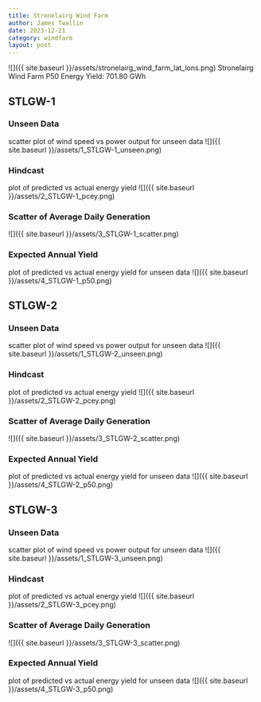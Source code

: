 ```yaml
---
title: Stronelairg Wind Farm
author: James Twallin
date: 2023-12-21
category: windfarm
layout: post
---
```

![]({{ site.baseurl }}/assets/stronelairg_wind_farm_lat_lons.png)
Stronelairg Wind Farm P50 Energy Yield: 701.80 GWh

STLGW-1
-------------
### Unseen Data 
scatter plot of wind speed vs power output for unseen data
![]({{ site.baseurl }}/assets/1_STLGW-1_unseen.png)
### Hindcast 
plot of predicted vs actual energy yield
![]({{ site.baseurl }}/assets/2_STLGW-1_pcey.png)
### Scatter of Average Daily Generation 

![]({{ site.baseurl }}/assets/3_STLGW-1_scatter.png)
### Expected Annual Yield 
plot of predicted vs actual energy yield for unseen data
![]({{ site.baseurl }}/assets/4_STLGW-1_p50.png)

STLGW-2
-------------
### Unseen Data 
scatter plot of wind speed vs power output for unseen data
![]({{ site.baseurl }}/assets/1_STLGW-2_unseen.png)
### Hindcast 
plot of predicted vs actual energy yield
![]({{ site.baseurl }}/assets/2_STLGW-2_pcey.png)
### Scatter of Average Daily Generation 

![]({{ site.baseurl }}/assets/3_STLGW-2_scatter.png)
### Expected Annual Yield 
plot of predicted vs actual energy yield for unseen data
![]({{ site.baseurl }}/assets/4_STLGW-2_p50.png)

STLGW-3
-------------
### Unseen Data 
scatter plot of wind speed vs power output for unseen data
![]({{ site.baseurl }}/assets/1_STLGW-3_unseen.png)
### Hindcast 
plot of predicted vs actual energy yield
![]({{ site.baseurl }}/assets/2_STLGW-3_pcey.png)
### Scatter of Average Daily Generation 

![]({{ site.baseurl }}/assets/3_STLGW-3_scatter.png)
### Expected Annual Yield 
plot of predicted vs actual energy yield for unseen data
![]({{ site.baseurl }}/assets/4_STLGW-3_p50.png)

